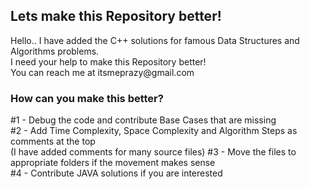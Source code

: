 

<h2> Lets make this Repository better! </h2>
Hello.. I have added the C++ solutions for famous Data Structures and Algorithms problems. <br/>
I need your help to make this Repository better! <br/>
You can reach me at itsmeprazy@gmail.com


<h3> How can you make this better? </h3>
#1 - Debug the code and contribute Base Cases that are missing <br/>
#2 - Add Time Complexity, Space Complexity and Algorithm Steps as comments at the top <br/>
     (I have added comments for many source files)
#3 - Move the files to appropriate folders if the movement makes sense <br/>
#4 - Contribute JAVA solutions if you are interested <br/>




